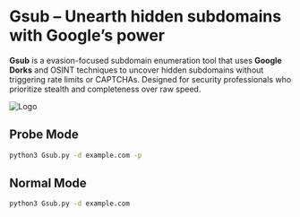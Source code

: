 # Gsub –  Unearth hidden subdomains with Google’s power 
**Gsub** is a evasion-focused subdomain enumeration tool that uses **Google Dorks** and OSINT techniques to uncover hidden subdomains without triggering rate limits or CAPTCHAs. Designed for security professionals who prioritize stealth and completeness over raw speed. 

![Logo](./images/new_banner.png "banner")

## Probe Mode
```bash
python3 Gsub.py -d example.com -p
```
## Normal Mode
```bash
python3 Gsub.py -d example.com 
```
